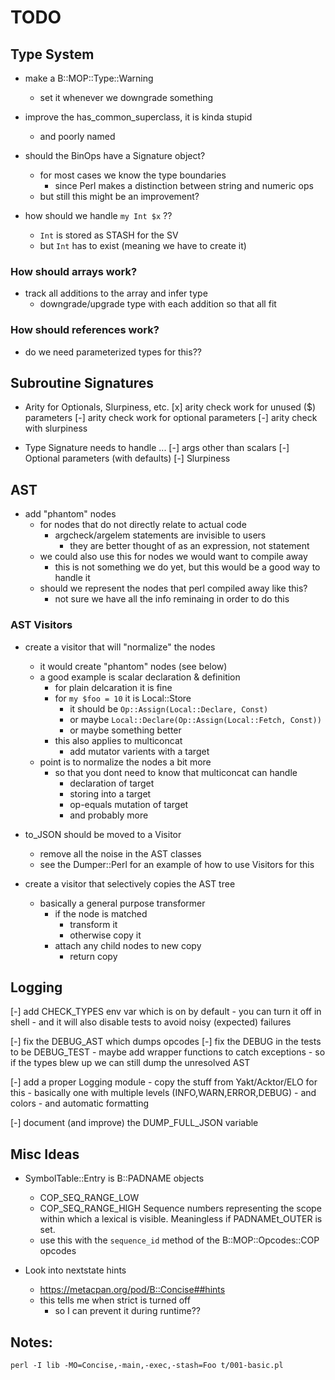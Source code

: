 <!----------------------------------------------------------------------------->
# TODO
<!----------------------------------------------------------------------------->

<!----------------------------------------------------------------------------->
## Type System
<!----------------------------------------------------------------------------->

- make a B::MOP::Type::Warning
    - set it whenever we downgrade something

- improve the has_common_superclass, it is kinda stupid
    - and poorly named

- should the BinOps have a Signature object?
    - for most cases we know the type boundaries
        - since Perl makes a distinction between string and numeric ops
    - but still this might be an improvement?

- how should we handle `my Int $x` ??
    - `Int` is stored as STASH for the SV
    - but `Int` has to exist (meaning we have to create it)

### How should arrays work?

- track all additions to the array and infer type
    - downgrade/upgrade type with each addition so that all fit

### How should references work?

- do we need parameterized types for this??

<!----------------------------------------------------------------------------->
## Subroutine Signatures
<!----------------------------------------------------------------------------->

- Arity for Optionals, Slurpiness, etc.
    [x] arity check work for unused ($) parameters
    [-] arity check work for optional parameters
    [-] arity check with slurpiness

- Type Signature needs to handle ...
    [-] args other than scalars
    [-] Optional parameters (with defaults)
    [-] Slurpiness

<!----------------------------------------------------------------------------->
## AST
<!----------------------------------------------------------------------------->

- add "phantom" nodes
    - for nodes that do not directly relate to actual code
        - argcheck/argelem statements are invisible to users
            - they are better thought of as an expression, not statement
    - we could also use this for nodes we would want to compile away
        - this is not something we do yet, but this would be a good way to handle it
    - should we represent the nodes that perl compiled away like this?
        - not sure we have all the info reminaing in order to do this

### AST Visitors

- create a visitor that will "normalize" the nodes
    - it would create "phantom" nodes (see below)
    - a good example is scalar declaration & definition
        - for plain delcaration it is fine
        - for `my $foo = 10` it is Local::Store
            - it should be `Op::Assign(Local::Declare, Const)`
            - or maybe `Local::Declare(Op::Assign(Local::Fetch, Const))`
            - or maybe something better
        - this also applies to multiconcat
            - add mutator varients with a target
    - point is to normalize the nodes a bit more
        - so that you dont need to know that multiconcat can handle
            - declaration of target
            - storing into a target
            - op-equals mutation of target
            - and probably more

- to_JSON should be moved to a Visitor
    - remove all the noise in the AST classes
    - see the Dumper::Perl for an example of how to use Visitors for this

- create a visitor that selectively copies the AST tree
    - basically a general purpose transformer
        - if the node is matched
            - transform it
            - otherwise copy it
        - attach any child nodes to new copy
            - return copy

<!----------------------------------------------------------------------------->
## Logging
<!----------------------------------------------------------------------------->

[-] add CHECK_TYPES env var which is on by default
    - you can turn it off in shell
    - and it will also disable tests to avoid noisy (expected) failures

[-] fix the DEBUG_AST which dumps opcodes
[-] fix the DEBUG in the tests to be DEBUG_TEST
    - maybe add wrapper functions to catch exceptions
        - so if the types blew up we can still dump the unresolved AST

[-] add a proper Logging module
    - copy the stuff from Yakt/Acktor/ELO for this
    - basically one with multiple levels (INFO,WARN,ERROR,DEBUG)
        - and colors
        - and automatic formatting

[-] document (and improve) the DUMP_FULL_JSON variable

<!----------------------------------------------------------------------------->
## Misc Ideas
<!----------------------------------------------------------------------------->

- SymbolTable::Entry is B::PADNAME objects
    - COP_SEQ_RANGE_LOW
    - COP_SEQ_RANGE_HIGH
        Sequence numbers representing the scope
        within which a lexical is visible.
        Meaningless if PADNAMEt_OUTER is set.
    - use this with the `sequence_id` method of the B::MOP::Opcodes::COP opcodes

- Look into nextstate hints
    - https://metacpan.org/pod/B::Concise##hints
    - this tells me when strict is turned off
        - so I can prevent it during runtime??


<!----------------------------------------------------------------------------->
## Notes:

`perl -I lib -MO=Concise,-main,-exec,-stash=Foo t/001-basic.pl`

<!----------------------------------------------------------------------------->
